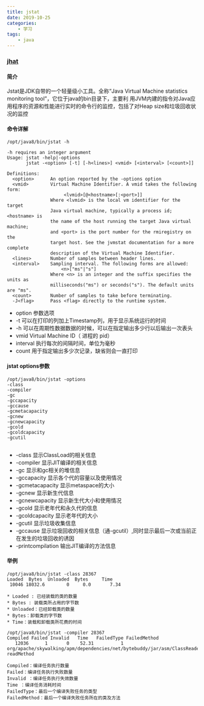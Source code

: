 ```yaml
---
title: jstat
date: 2019-10-25
categories:
    - 学习
tags:
    - java
---
```


### [jhat](https://www.jianshu.com/p/9f41d4a42c33)
#### 简介
Jstat是JDK自带的一个轻量级小工具。全称“Java Virtual Machine statistics monitoring tool”，它位于java的bin目录下，主要利
用JVM内建的指令对Java应用程序的资源和性能进行实时的命令行的监控，包括了对Heap size和垃圾回收状况的监控

#### 命令详解
```
/opt/java8/bin/jstat -h

-h requires an integer argument
Usage: jstat -help|-options
       jstat -<option> [-t] [-h<lines>] <vmid> [<interval> [<count>]]

Definitions:
  <option>      An option reported by the -options option
  <vmid>        Virtual Machine Identifier. A vmid takes the following form:
                     <lvmid>[@<hostname>[:<port>]]
                Where <lvmid> is the local vm identifier for the target
                Java virtual machine, typically a process id; <hostname> is
                the name of the host running the target Java virtual machine;
                and <port> is the port number for the rmiregistry on the
                target host. See the jvmstat documentation for a more complete
                description of the Virtual Machine Identifier.
  <lines>       Number of samples between header lines.
  <interval>    Sampling interval. The following forms are allowed:
                    <n>["ms"|"s"]
                Where <n> is an integer and the suffix specifies the units as 
                milliseconds("ms") or seconds("s"). The default units are "ms".
  <count>       Number of samples to take before terminating.
  -J<flag>      Pass <flag> directly to the runtime system.
```

* option 参数选项
* -t 可以在打印的列加上Timestamp列，用于显示系统运行的时间
* -h 可以在周期性数据数据的时候，可以在指定输出多少行以后输出一次表头
* vmid Virtual Machine ID（ 进程的 pid）
* interval 执行每次的间隔时间，单位为毫秒
* count 用于指定输出多少次记录，缺省则会一直打印

#### jstat options参数
```
/opt/java8/bin/jstat -options
-class
-compiler
-gc
-gccapacity
-gccause
-gcmetacapacity
-gcnew
-gcnewcapacity
-gcold
-gcoldcapacity
-gcutil


```

* -class 显示ClassLoad的相关信息
* -compiler 显示JIT编译的相关信息
* -gc 显示和gc相关的堆信息
* -gccapacity 显示各个代的容量以及使用情况
* -gcmetacapacity 显示metaspace的大小
* -gcnew 显示新生代信息
* -gcnewcapacity 显示新生代大小和使用情况
* -gcold 显示老年代和永久代的信息
* -gcoldcapacity 显示老年代的大小
* -gcutil 显示垃圾收集信息
* -gccause 显示垃圾回收的相关信息（通-gcutil）,同时显示最后一次或当前正在发生的垃圾回收的诱因
* -printcompilation 输出JIT编译的方法信息

#### 举例
```
/opt/java8/bin/jstat -class 28367
Loaded  Bytes  Unloaded  Bytes     Time   
 10046 18032.6        0     0.0       7.34
 
* Loaded : 已经装载的类的数量
* Bytes : 装载类所占用的字节数
* Unloaded：已经卸载类的数量
* Bytes：卸载类的字节数
* Time：装载和卸载类所花费的时间

/opt/java8/bin/jstat -compiler 28367
Compiled Failed Invalid   Time   FailedType FailedMethod
   12036      1       0    52.31          1 org/apache/skywalking/apm/dependencies/net/bytebuddy/jar/asm/ClassReader readMethod
   
Compiled：编译任务执行数量
Failed：编译任务执行失败数量
Invalid ：编译任务执行失效数量
Time ：编译任务消耗时间
FailedType：最后一个编译失败任务的类型
FailedMethod：最后一个编译失败任务所在的类及方法
```